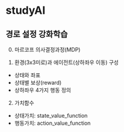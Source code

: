 # studyAI

## 경로 설정 강화학습

0. 마르코프 의사결정과정(MDP)

1. 환경(3x3미로)과 에이전트(상하좌우 이동) 구성
- 상태와 좌표
- 상태별 보상(reward)
- 상하좌우 4가지 행동 정의 

2. 가치함수 
- 상태가치: state_value_function
- 행동가치: action_value_function

